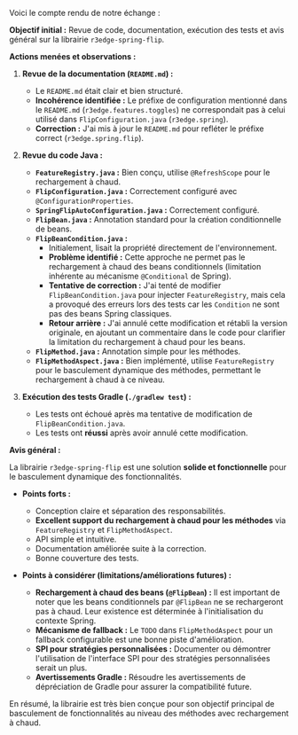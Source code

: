 Voici le compte rendu de notre échange :

**Objectif initial :** Revue de code, documentation, exécution des tests et avis général sur la librairie `r3edge-spring-flip`.

**Actions menées et observations :**

1.  **Revue de la documentation (`README.md`) :**
    *   Le `README.md` était clair et bien structuré.
    *   **Incohérence identifiée :** Le préfixe de configuration mentionné dans le `README.md` (`r3edge.features.toggles`) ne correspondait pas à celui utilisé dans `FlipConfiguration.java` (`r3edge.spring`).
    *   **Correction :** J'ai mis à jour le `README.md` pour refléter le préfixe correct (`r3edge.spring.flip`).

2.  **Revue du code Java :**
    *   **`FeatureRegistry.java` :** Bien conçu, utilise `@RefreshScope` pour le rechargement à chaud.
    *   **`FlipConfiguration.java` :** Correctement configuré avec `@ConfigurationProperties`.
    *   **`SpringFlipAutoConfiguration.java` :** Correctement configuré.
    *   **`FlipBean.java` :** Annotation standard pour la création conditionnelle de beans.
    *   **`FlipBeanCondition.java` :**
        *   Initialement, lisait la propriété directement de l'environnement.
        *   **Problème identifié :** Cette approche ne permet pas le rechargement à chaud des beans conditionnels (limitation inhérente au mécanisme `@Conditional` de Spring).
        *   **Tentative de correction :** J'ai tenté de modifier `FlipBeanCondition.java` pour injecter `FeatureRegistry`, mais cela a provoqué des erreurs lors des tests car les `Condition` ne sont pas des beans Spring classiques.
        *   **Retour arrière :** J'ai annulé cette modification et rétabli la version originale, en ajoutant un commentaire dans le code pour clarifier la limitation du rechargement à chaud pour les beans.
    *   **`FlipMethod.java` :** Annotation simple pour les méthodes.
    *   **`FlipMethodAspect.java` :** Bien implémenté, utilise `FeatureRegistry` pour le basculement dynamique des méthodes, permettant le rechargement à chaud à ce niveau.

3.  **Exécution des tests Gradle (`./gradlew test`) :**
    *   Les tests ont échoué après ma tentative de modification de `FlipBeanCondition.java`.
    *   Les tests ont **réussi** après avoir annulé cette modification.

**Avis général :**

La librairie `r3edge-spring-flip` est une solution **solide et fonctionnelle** pour le basculement dynamique des fonctionnalités.

*   **Points forts :**
    *   Conception claire et séparation des responsabilités.
    *   **Excellent support du rechargement à chaud pour les méthodes** via `FeatureRegistry` et `FlipMethodAspect`.
    *   API simple et intuitive.
    *   Documentation améliorée suite à la correction.
    *   Bonne couverture des tests.

*   **Points à considérer (limitations/améliorations futures) :**
    *   **Rechargement à chaud des beans (`@FlipBean`) :** Il est important de noter que les beans conditionnels par `@FlipBean` ne se rechargeront pas à chaud. Leur existence est déterminée à l'initialisation du contexte Spring.
    *   **Mécanisme de fallback :** Le `TODO` dans `FlipMethodAspect` pour un fallback configurable est une bonne piste d'amélioration.
    *   **SPI pour stratégies personnalisées :** Documenter ou démontrer l'utilisation de l'interface SPI pour des stratégies personnalisées serait un plus.
    *   **Avertissements Gradle :** Résoudre les avertissements de dépréciation de Gradle pour assurer la compatibilité future.

En résumé, la librairie est très bien conçue pour son objectif principal de basculement de fonctionnalités au niveau des méthodes avec rechargement à chaud.